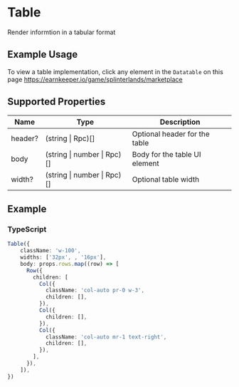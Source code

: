 # Table

Render informtion in a tabular format

## Example Usage

To view a table implementation, click any element in the `Datatable` on this page
<https://earnkeeper.io/game/splinterlands/marketplace>

## Supported Properties

| Name        | Type                          | Description                              |
| ------------| -------------------------     | -----------                              |
| header?     | (string \| Rpc)[]           |  Optional header for the table           |
| body        | (string \| number \| Rpc)[] |  Body for the table UI element           |
| width?      | (string \| number \| Rpc)[] |  Optional table width                    |

## Example

### TypeScript

```typescript
Table({
    className: 'w-100',
    widths: ['32px', , '16px'],
    body: props.rows.map((row) => [
      Row({
        children: [
          Col({
            className: 'col-auto pr-0 w-3',
            children: [],
          }),
          Col({
            children: [],
          }),
          Col({
            className: 'col-auto mr-1 text-right',
            children: [],
          }),
        ],
      }),
    ]),
})
```

